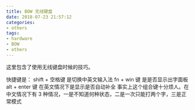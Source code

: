 ```yaml
---
title: BOW 无线键盘
date: 2018-07-23 21:57:12
categories:
- others
tags:
- hardware
- BOW
- others
---
```

这里包含了使用无线键盘时候的技巧。
<!-- more -->
快捷键是：
shift + 空格键 是切换中英文输入法
fn + win 键 是是否显示出字面板
alt + enter 键 在英文情况下是显示是否自动补全 事实上这个组合键十分烦人。在中文情况下有 3 种情况，一是不知道何种状态，二是一次只能打两个字，三是正常模式